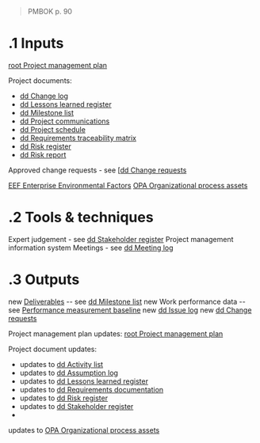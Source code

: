 >PMBOK p. 90
# .1 Inputs
[root Project management plan](../Project%20Management%20Plans/root%20Project%20management%20plan.md)

Project documents:
* [dd Change log](../Project%20Documents/dd%20Change%20log.md) 
* [dd Lessons learned register](../Project%20Documents/dd%20Lessons%20learned%20register.md) 
* [dd Milestone list](../Project%20Documents/dd%20Milestone%20list.md)
* [dd Project communications](../Project%20Documents/dd%20Project%20communications.md)
* [dd Project schedule](../Project%20Documents/dd%20Project%20schedule.md)
* [dd Requirements traceability matrix](../Project%20Documents/dd%20Requirements%20traceability%20matrix.md)
* [dd Risk register](../Project%20Documents/dd%20Risk%20register.md)
* [dd Risk report](../Project%20Documents/dd%20Risk%20report.md) 

Approved change requests - see [[dd Change requests](../0meta_lost_and_found/Procurement%20documentation.md)

[EEF Enterprise Environmental Factors](../EEF%20Enterprise%20Environmental%20Factors.md)
[OPA Organizational process assets](../OPA%20Organizational%20process%20assets.md)


# .2 Tools & techniques
Expert judgement - see [dd Stakeholder register](../Project%20Documents/dd%20Stakeholder%20register.md)
Project management information system
Meetings - see [dd Meeting log](../Project%20Documents/dd%20Meeting%20log.md)


# .3 Outputs
new [Deliverables](../0meta_lost_and_found/Deliverables.md) -- see [dd Milestone list](../Project%20Documents/dd%20Milestone%20list.md)
new Work performance data -- see [Performance measurement baseline](../Project%20Management%20Plans/Additional%20components/Performance%20measurement%20baseline.md)
new [dd Issue log](../Project%20Documents/dd%20Issue%20log.md)
new [dd Change requests](../Project%20Documents/dd%20Change%20requests.md)

Project management plan updates: [root Project management plan](../Project%20Management%20Plans/root%20Project%20management%20plan.md)

Project document updates:
* updates to [dd Activity list](../Project%20Documents/dd%20Activity%20list.md)
* updates to [dd Assumption log](../Project%20Documents/dd%20Assumption%20log.md)
* updates to [dd Lessons learned register](../Project%20Documents/dd%20Lessons%20learned%20register.md)
* updates to [dd Requirements documentation](../Project%20Documents/dd%20Requirements%20documentation.md)
* updates to [dd Risk register](../Project%20Documents/dd%20Risk%20register.md)
* updates to [dd Stakeholder register](../Project%20Documents/dd%20Stakeholder%20register.md)
* 
updates to [OPA Organizational process assets](../OPA%20Organizational%20process%20assets.md)

